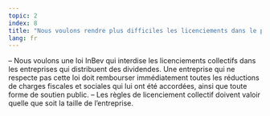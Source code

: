 ```yaml
---
topic: 2
index: 8
title: "Nous voulons rendre plus difficiles les licenciements dans le privé."
lang: fr
---
```

– Nous voulons une loi InBev qui interdise les licenciements collectifs dans
les entreprises qui distribuent des dividendes. Une entreprise qui ne respecte
pas cette loi doit rembourser immédiatement toutes les réductions de charges
fiscales et sociales qui lui ont été accordées, ainsi que toute forme de
soutien public.
– Les règles de licenciement collectif doivent valoir quelle que soit la
taille de l’entreprise.
